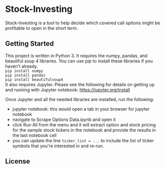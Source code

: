 # Stock-Investing
Stock-Investing is a tool to help decide which covered call options might be profitable to open in the short term.

## Getting Started
This project is written in Python 3. It requires the numpy, pandas, and beautiful soup 4 libraries. You can use pip to install these libraries if you haven't already.
<br>`pip install numpy`
<br>`pip install pandas`
<br>`pip install beautifulsoup4`
<br>It also requires Jupyter. Please see the following for details on getting up and running with Jupyter notebook: https://jupyter.org/install

Once Jupyter and all the needed libraries are installed, run the following:
* jupyter notebook: this would open a tab in your browser for jupyter notebook
* navigate to Scrape Options Data.ipynb and open it
* click Run All from the menu and it will extract option and stock pricing for the sample stock tickers in the notebook and provide the results in the last notebook cell
* you can update the line `ticker_list = ...` to include the list of ticker symbols that you're interested in and re-run.

## License
